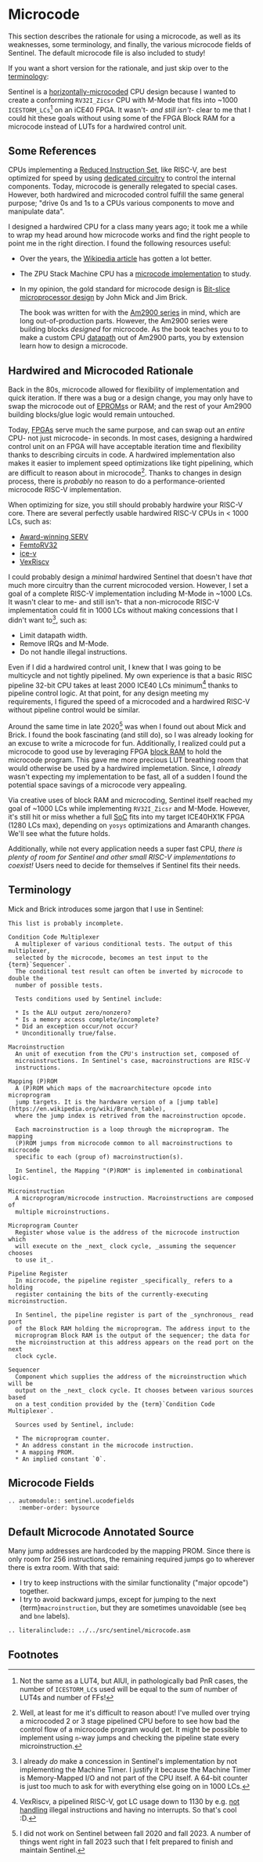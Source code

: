 # Microcode

This section describes the rationale for using a microcode, as well as
its weaknesses, some terminology, and finally, the various microcode fields of
Sentinel. The default microcode file is also included to study!

If you want a short version for the rationale, and just skip over to the
[terminology](#terminology):

Sentinel is a [horizontally-microcoded](https://en.wikipedia.org/wiki/Microcode#Horizontal_microcode)
CPU design because I wanted to create a conforming `RV32I_Zicsr` CPU with M-Mode
that fits into ~1000 `ICESTORM_LCs`[^1] on an iCE40 FPGA. It wasn't- _and still isn't_- clear
to me that I could hit these goals without using some of the FPGA Block RAM
for a microcode instead of LUTs for a hardwired control unit.

## Some References

CPUs implementing a [Reduced Instruction Set](https://en.wikipedia.org/wiki/Reduced_instruction_set_computer),
like RISC-V, are best optimized for speed by using
[dedicated circuitry](https://en.wikipedia.org/wiki/Control_unit#Hardwired_control_unit) to
control the internal components. Today, microcode is generally relegated to special
cases. However, both hardwired and microcoded control fulfill the same general purpose;
"drive 0s and 1s to a CPUs various components to move and manipulate data".

I designed a hardwired CPU for a class many years ago; it took me a while
to wrap my head around how microcode works and find the right people to point
me in the right direction. I found the following resources useful:

* Over the years, the [Wikipedia article](https://en.wikipedia.org/wiki/Microcode#Horizontal_microcode)
  has gotten a lot better.
* The ZPU Stack Machine CPU has a [microcode implementation](https://github.com/zylin/zpu/tree/master/zpu/hdl/avalanche)
  to study.
* In my opinion, the gold standard for microcode design is
  [Bit-slice microprocessor design](http://bitsavers.informatik.uni-stuttgart.de/components/amd/bitslice/Mick_Bit-Slice_Microprocessor_Design_1980.pdf)
  by John Mick and Jim Brick.

  The book was written for with the [Am2900 series](https://en.wikipedia.org/wiki/AMD_Am2900)
  in mind, which are long out-of-production parts. However, the Am2900 series
  were building blocks _designed_ for microcode. As the book teaches you to
  to make a custom CPU [datapath](https://en.wikipedia.org/wiki/Datapath) out
  of Am2900 parts, you by extension learn how to design a microcode.

## Hardwired and Microcoded Rationale

Back in the 80s, microcode allowed for flexibility of implementation and quick
iteration. If there was a bug or a design change, you may only have to swap
the microcode out of [EPROMs](https://en.wikipedia.org/wiki/EPROM)s or RAM;
and the rest of your Am2900 building blocks/glue logic would remain untouched.

Today, [FPGAs](https://en.wikipedia.org/wiki/Field-programmable_gate_array) serve
much the same purpose, and can swap out an _entire_ CPU- not just microcode-
in seconds. In most cases, designing a hardwired control unit on an FPGA will
have acceptable iteration time and flexibility thanks to describing circuits in
code. A hardwired implementation also makes it easier to implement speed
optimizations like tight pipelining, which are difficult to reason about in
microcode[^2]. Thanks to changes in design process, there is _probably_ no
reason to do a performance-oriented microcode RISC-V implementation.

When optimizing for size, you still should probably hardwire your RISC-V core.
There are several perfectly usable hardwired RISC-V CPUs in < 1000 LCs, such as:

* [Award-winning SERV](https://github.com/olofk/serv)
* [FemtoRV32](https://github.com/BrunoLevy/learn-fpga/tree/master/FemtoRV/RTL/PROCESSOR)
* [ice-v](https://github.com/sylefeb/Silice/tree/master/projects/ice-v)
* [VexRiscv](https://github.com/SpinalHDL/VexRiscv)

I could probably design a _minimal_ hardwired Sentinel that doesn't have _that_
much more circuitry than the current microcoded version. However, I set a goal
of a complete RISC-V implementation including M-Mode in ~1000 LCs. It wasn't
clear to me- and still isn't- that a non-microcode RISC-V implementation could 
fit in 1000 LCs without making concessions that I didn't want to[^3], such as:

* Limit datapath width.
* Remove IRQs and M-Mode.
* Do not handle illegal instructions.

Even if I did a hardwired control unit, I knew that I was going to be multicycle
and not tightly pipelined. My own experience is that a basic RISC pipeline 32-bit
CPU takes at least 2000 ICE40 LCs minimum[^4] thanks to pipeline control logic.
At that point, for any design meeting my requirements, I figured the speed of a
microcoded and a hardwired RISC-V without pipeline control would be similar.

Around the same time in late 2020[^5] was when I found out about Mick and Brick.
I found the book fascinating (and still do), so I was already looking for an excuse
to write a microcode for fun. Additionally, I realized could put a microcode to
good use by leveraging FPGA [block RAM](https://nandland.com/lesson-15-what-is-a-block-ram-bram/)
to hold the microcode program. This gave me more precious LUT breathing room
that would otherwise be used by a hardwired implemetation. Since, I _already_ 
wasn't expecting my implementation to be fast, all of a sudden I found the
potential space savings of a microcode very appealing.

Via creative uses of block RAM and microcoding, Sentinel itself reached my goal
of ~1000 LCs while implementing `RV32I_Zicsr` and M-Mode. However, it's still
hit or miss whether a full [SoC](https://en.wikipedia.org/wiki/System_on_a_chip)
fits into my target ICE40HX1K FPGA (1280 LCs max), depending on `yosys`
optimizations and Amaranth changes. We'll see what the future holds.

Additionally, while not every application needs a super fast CPU, _there is
plenty of room for Sentinel and other small RISC-V implementations to coexist!_
Users need to decide for themselves if Sentinel fits their needs.

## Terminology

Mick and Brick introduces some jargon that I use in Sentinel:

```{note}
This list is probably incomplete.
```

```{glossary}
Condition Code Multiplexer
  A multiplexer of various conditional tests. The output of this multiplexer,
  selected by the microcode, becomes an test input to the {term}`Sequencer`.
  The conditional test result can often be inverted by microcode to double the
  number of possible tests.
  
  Tests conditions used by Sentinel include:

  * Is the ALU output zero/nonzero?
  * Is a memory access complete/incomplete?
  * Did an exception occur/not occur?
  * Unconditionally true/false.

Macroinstruction
  An unit of execution from the CPU's instruction set, composed of
  microinstructions. In Sentinel's case, macroinstructions are RISC-V
  instructions.

Mapping (P)ROM
  A (P)ROM which maps of the macroarchitecture opcode into microprogram
  jump targets. It is the hardware version of a [jump table](https://en.wikipedia.org/wiki/Branch_table),
  where the jump index is retrived from the macroinstruction opcode.

  Each macroinstruction is a loop through the microprogram. The mapping
  (P)ROM jumps from microcode common to all macroinstructions to microcode
  specific to each (group of) macroinstruction(s).

  In Sentinel, the Mapping "(P)ROM" is implemented in combinational logic.

Microinstruction
  A microprogram/microcode instruction. Macroinstructions are composed of
  multiple microinstructions.

Microprogram Counter
  Register whose value is the address of the microcode instruction which
  will execute on the _next_ clock cycle, _assuming the sequencer chooses
  to use it_.

Pipeline Register
  In microcode, the pipeline register _specifically_ refers to a holding
  register containing the bits of the currently-executing microinstruction.

  In Sentinel, the pipeline register is part of the _synchronous_ read port
  of the Block RAM holding the microprogram. The address input to the
  microprogram Block RAM is the output of the sequencer; the data for 
  the microinstruction at this address appears on the read port on the next
  clock cycle.

Sequencer
  Component which supplies the address of the microinstruction which will be
  output on the _next_ clock cycle. It chooses between various sources based
  on a test condition provided by the {term}`Condition Code Multiplexer`.
  
  Sources used by Sentinel, include:

  * The microprogram counter.
  * An address constant in the microcode instruction.
  * A mapping PROM.
  * An implied constant `0`.
```


## Microcode Fields

```{eval-rst}
.. automodule:: sentinel.ucodefields
   :member-order: bysource
```

## Default Microcode Annotated Source

Many jump addresses are hardcoded by the mapping PROM. Since there is only
room for 256 instructions, the remaining required jumps go to wherever there
is extra room. With that said:

* I try to keep instructions with the similar functionality ("major opcode")
  together.
* I try to avoid backward jumps, except for jumping to the next
  {term}`macroinstruction`, but they are sometimes unavoidable (see `beq` and
  `bne` labels).

```{eval-rst}
.. literalinclude:: ../../src/sentinel/microcode.asm
```

## Footnotes
[^1]: Not the same as a LUT4, but AIUI, in pathologically bad PnR cases, the
      number of `ICESTORM_LC`s used will be equal to the _sum_ of number of
      LUT4s and number of FFs!

[^2]: Well, at least for me it's difficult to reason about! I've mulled over
      trying a microcoded 2 or 3 stage pipelined CPU before to see how bad
      the control flow of a microcode program would get. It might be possible
      to implement using `n`-way jumps and checking the pipeline state every
      microinstruction.

[^3]: I already _do_ make a concession in Sentinel's implementation by not
      implementing the Machine Timer. I justify it because the Machine Timer
      is Memory-Mapped I/O and not part of the CPU itself. A 64-bit counter
      is just too much to ask for with everything else going on in 1000 LCs.

[^4]: VexRiscv, a pipelined RISC-V, got LC usage down to 1130 by e.g. [not handling](https://github.com/SpinalHDL/VexRiscv/blob/7f2bccbef256b3ad40fb8dc8ba08a266f9c6256b/src/main/scala/vexriscv/plugin/CsrPlugin.scala#L297-L317)
      illegal instructions and having no interrupts. So that's cool :D.

[^5]: I did not work on Sentinel between fall 2020 and fall 2023. A number of
      things went right in fall 2023 such that I felt prepared to finish and
      maintain Sentinel.
